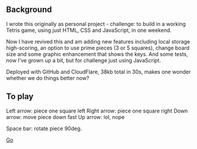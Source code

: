 ## Background

I wrote this originally as personal project - challenge: to build in a working Tetris game, using just HTML, CSS and JavaScript, in one weekend.

Now I have revived this and am adding new features including local storage high-scoring, an option to use prime pieces (3 or 5 squares), change board size and some graphic enhancement that shows the keys. And some tests, now I've grown up a bit, but for challenge just using JavaScript.

Deployed with GitHub and CloudFlare, 38kb total in 30s, makes one wonder whether we do things better now?

## To play

Left arrow: piece one square left
Right arrow: piece one square right
Down arrow: move piece down fast
Up arrow: lol, nope

Space bar: rotate piece 90deg.

[Go](https://tetris-dxj.pages.dev/)
